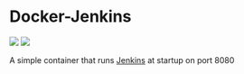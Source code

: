 Docker-Jenkins
==============

[![](https://images.microbadger.com/badges/image/jahroots/jenkins.svg)](https://microbadger.com/images/jahroots/jenkins "Get your own image badge on microbadger.com")
[![](https://images.microbadger.com/badges/version/jahroots/jenkins.svg)](https://microbadger.com/images/jahroots/jenkins "Get your own version badge on microbadger.com")

A simple container that runs [Jenkins](http://jenkins-ci.org/) at startup on port 8080
